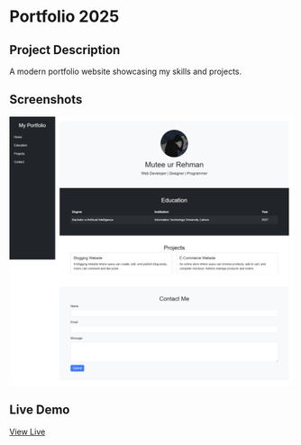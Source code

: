 # Portfolio 2025

## Project Description
A modern portfolio website showcasing my skills and projects.

## Screenshots
![Screenshot](assets/portfolio-screenshot.png)

## Live Demo
[View Live](https://muteeurrehman28.github.io/portfolio-2025/)